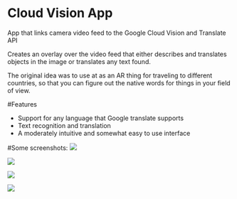 # Cloud Vision App


App that links camera video feed to the Google Cloud Vision and Translate API

Creates an overlay over the video feed that either describes and translates objects in the image or translates any text found.

The original idea was to use at as an AR thing for traveling to different countries, so that you can figure out the native words for things in your field of view.


#Features
- Support for any language that Google translate supports
- Text recognition and translation
- A moderately intuitive and somewhat easy to use interface


#Some screenshots:
![](https://i.imgur.com/nMjLelF.jpg)


![](https://i.imgur.com/eLilWiY.png)


![](https://i.imgur.com/yd6HQ3v.png)


![](https://i.imgur.com/61X55nH.jpg)
